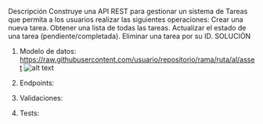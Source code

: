 Descripción
Construye una API REST para gestionar un sistema de Tareas que permita a los usuarios realizar las siguientes operaciones:
Crear una nueva tarea.
Obtener una lista de todas las tareas.
Actualizar el estado de una tarea (pendiente/completada).
Eliminar una tarea por su ID.
SOLUCIÓN
1. Modelo de datos:
https://raw.githubusercontent.com/usuario/repositorio/rama/ruta/al/asset
![alt text](https://github.com/DanielaPF15/blob/master/images/BaseDatos.png?raw=true)
3. Endpoints:

4. Validaciones:

5. Tests:


